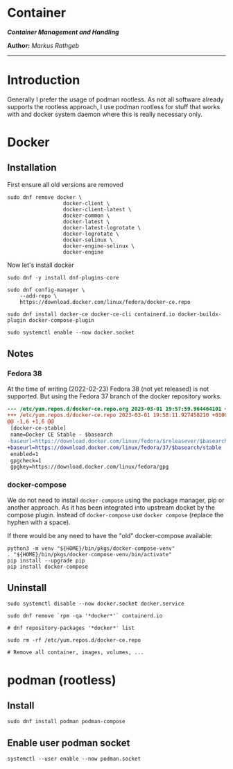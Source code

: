 Container
===

***Container Management and Handling***

**Author:** *Markus Rathgeb*

---

# Introduction

Generally I prefer the usage of podman rootless.
As not all software already supports the rootless approach, I use podman rootless for stuff that works with and docker
system daemon where this is really necessary only.

# Docker

## Installation

First ensure all old versions are removed

```shell
sudo dnf remove docker \
                  docker-client \
                  docker-client-latest \
                  docker-common \
                  docker-latest \
                  docker-latest-logrotate \
                  docker-logrotate \
                  docker-selinux \
                  docker-engine-selinux \
                  docker-engine
```

Now let's install docker

```shell
sudo dnf -y install dnf-plugins-core

sudo dnf config-manager \
    --add-repo \
    https://download.docker.com/linux/fedora/docker-ce.repo

sudo dnf install docker-ce docker-ce-cli containerd.io docker-buildx-plugin docker-compose-plugin

sudo systemctl enable --now docker.socket
```

## Notes

### Fedora 38

At the time of writing (2022-02-23) Fedora 38 (not yet released) is not supported.
But using the Fedora 37 branch of the docker repository works.

```diff
--- /etc/yum.repos.d/docker-ce.repo.org	2023-03-01 19:57:59.964464101 +0100
+++ /etc/yum.repos.d/docker-ce.repo	2023-03-01 19:58:11.927458210 +0100
@@ -1,6 +1,6 @@
 [docker-ce-stable]
 name=Docker CE Stable - $basearch
-baseurl=https://download.docker.com/linux/fedora/$releasever/$basearch/stable
+baseurl=https://download.docker.com/linux/fedora/37/$basearch/stable
 enabled=1
 gpgcheck=1
 gpgkey=https://download.docker.com/linux/fedora/gpg
```

### docker-compose

We do not need to install `docker-compose` using the package manager, pip or another approach. As it has been integrated
into upstream docket by the compose plugin. Instead of `docker-compose` use `docker compose` (replace the hyphen with a
space).

If there would be any need to have the "old" docker-compose available:

```shell
python3 -m venv "${HOME}/bin/pkgs/docker-compose-venv"
. "${HOME}/bin/pkgs/docker-compose-venv/bin/activate"
pip install --upgrade pip
pip install docker-compose
```

## Uninstall

```shell
sudo systemctl disable --now docker.socket docker.service

sudo dnf remove `rpm -qa '*docker*'` containerd.io

# dnf repository-packages '*docker*' list

sudo rm -rf /etc/yum.repos.d/docker-ce.repo

# Remove all container, images, volumes, ...
```

# podman (rootless)

## Install

```shell
sudo dnf install podman podman-compose
```

## Enable user podman socket

```shell
systemctl --user enable --now podman.socket
```
